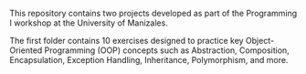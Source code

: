 This repository contains two projects developed as part of the Programming I workshop at the University of Manizales.


The first folder contains 10 exercises designed to practice key Object-Oriented Programming (OOP) concepts such as Abstraction, Composition, Encapsulation, Exception Handling, Inheritance, Polymorphism, and more.
